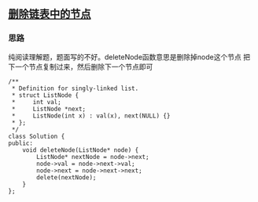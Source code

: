 ## [删除链表中的节点](https://leetcode-cn.com/problems/delete-node-in-a-linked-list/)

### 思路

纯阅读理解题，题面写的不好。deleteNode函数意思是删除掉node这个节点
把下一个节点复制过来，然后删除下一个节点即可

```
/**
 * Definition for singly-linked list.
 * struct ListNode {
 *     int val;
 *     ListNode *next;
 *     ListNode(int x) : val(x), next(NULL) {}
 * };
 */
class Solution {
public:
    void deleteNode(ListNode* node) {
        ListNode* nextNode = node->next;
        node->val = node->next->val;
        node->next = node->next->next;
        delete(nextNode);
    }
};
```